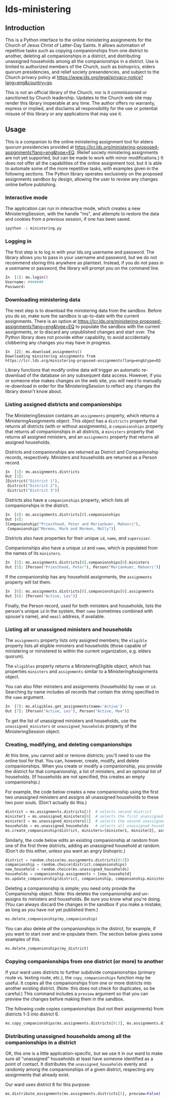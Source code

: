 # lds-ministering
## Introduction
This is a Python interface to the online ministering assignments for the Church of Jesus Christ of Latter-Day Saints.
It allows automation of repetitive tasks such as copying companionships from one district to another, deleting all
companionships in a district, and distributing unassigned households among all the companionships in a district. Use
is limited to authorized members of the Church, such as bishoprics, elders quorum presidencies, and relief society
presendencies, and subject to the Church privacy policy at https://www.lds.org/legal/privacy-notice?lang=eng&country=go.

This is *not* an official library of the Church, nor is it commissioned or sanctioned by Church leadership. Updates
to the Church web site may render this library inoperable at any time. The author offers no warranty, express or implied, 
and disclaims all responsibility for the use or potential misuse of this library or any applications that may use it.

## Usage
This is a companion to the online ministering assignment tool for elders quorum presidencies provided at 
https://lcr.lds.org/ministering-proposed-assignments?lang=eng&type=EQ. (Relief society ministering assignments are not
yet supported, but can be made to work with minor modifications.) It does not offer all the capabilities of the online
assignment tool, but it is able to automate some of the more repetitive tasks, with examples given in the following 
sections. The Python library operates exclusively on the proposed assignments sandbox by design, allowing the user to 
review any changes online before publishing.

### Interactive mode
The application can run in interactive mode, which creates a new MinisteringSession, with the handle "ms", and attempts
to restore the data and cookies from a previous session, if one has been saved.

```sh
ipython -i ministering.py
```

### Logging in
The first step is to log in with your lds.org username and password. The library allows you to pass in your username and
password, but we do not recommend storing this anywhere as plaintext. Instead, if you do not pass in a username or 
password, the library will prompt you on the command line.

```python
In  [1]: ms.login()
Username: #######
Password:
```

### Downloading ministering data
The next step is to download the ministering data from the sandbox. Before you do so, make sure the sandbox is up-to-date
with the current assignments. There is an option at https://lcr.lds.org/ministering-proposed-assignments?lang=eng&type=EQ
to populate the sandbox with the current assignments, or to discard any unpublished changes and start over. The Python
library does not provide either capability, to avoid accidentally clobbering any changes you may have in progress.

```
In  [2]: ms.download_assignments()
Downloading ministering assignments from https://lcr.lds.org/ministering-proposed-assignments?lang=eng&type=EQ
```

Library functions that modify online data will trigger an automatic re-download of the database on any subsequent data
access. However, if you or someone else makes changes on the web site, you will need to manually re-download in order for 
the MinisteringSession to reflect any changes the library doesn't know about.

### Listing assigned districts and companionships
The MinisteringSession contains an `assignments` property, which returns a MinisteringAssignments object. This object
has a `districts` property that returns all districts (with or without assignments), a `companionships` property that
returns all companionships in all districts, a `ministers` property that returns all assigned ministers, and an
`assignments` property that returns all assigned households.

Districts and companionships are returned as District and Companionship records, respectively. Ministers and households
are returned as a Person record.
```python
In  [3]: ms.assignments.districts
Out [3]:
[District("District 1"),
 District("District 2"),
 District("District 3")]
 ```
 
Districts also have a `companionships` property, which lists all companionships in the district.
```python
In  [4]: ms.assignments.districts[0].companionships
Out [4]:
[Companionship("Priesthood, Peter and Moriankumr, Mahonri"),
 Companionship("Mormon, Mark and Mormon, Molly")]
```

Districts also have properties for their unique `id`, `name`, and `supervisor`.

Companionships also have a unique `id` and `name`, which is populated from the names of its `ministers`.
```python
In  [5]: ms.assignments.districts[0].companionships[0].ministers
Out [5]: [Person("Priesthood, Peter"), Person("Moriankumr, Mahonri")]
```

If the companionship has any household assignments, the `assignments` property will list them.
```python
In  [6]: ms.assignments.districts[0].companionships[0].assignments
Out [6]: [Person("Active, Les")]
```

Finally, the Person record, used for both ministers and households, lists the person's unique `id` in the system,
their `name` (sometimes combined with spouse's name), and `email` address, if available.

### Listing all or unassigned ministers and households
The `assignments` property lists only assigned members; the `eligible` property lists all eligible ministers and
households (those capable of ministering or ministered to within the current organization, e.g. elders quorum).

The `eligibles` property returns a MinisteringEligible object, which has properties `ministers` and `assignments`
similar to a MinisteringAssignments object.

You can also filter ministers and assignments (households) by `name` or `id`. Searching by name includes all records 
that contain the string specified in the `name` argument.
```python
In  [7]: ms.eligibles.get_assignments(name='Active')
Out [7]: [Person("Active, Les"), Person("Active, Moe")]
```

To get the list of unassigned ministers and households, use the `unassigned_ministers` or `unassigned_households`
property of the MinisteringSession object.

### Creating, modifying, and deleting companionships
At this time, you cannot add or remove districts; you'll need to use the online tool for that. You can, however,
create, modify, and delete companionships. When you create or modify a companionship, you provide the district
for that companionship, a list of ministers, and an optional list of households. (If households are not specified,
this creates an empty companionship.)

For example, the code below creates a new companionship using the first two unassigned ministers and assigns all 
unassigned households to these two poor souls. (Don't actually do this.)

```python
district = ms.assignments.districts[1]  # selects second district
minister1 = ms.unassigned_ministers[0]  # selects the first unassigned minister
minister2 = ms.unassigned_ministers[1]  # selects the second unassigned minister
households = ms.unassigned_households   # selects all unassigned households
ms.create_companionship(district, ministers=[minister1, minister2], assignments=households)
```

Similarly, the code below edits an existing companionship at random from one of the first three districts, adding
an unassigned household at random. (Don't do this either, unless you want an angry bishopric.)

```python
district = random.choice(ms.assignments.districts[0:3])
companionship = random.choice(district.companionships)
new_household = random.choice(ms.unassigned_households)
households = companionship.assignments + [new_household]
ms.update_companionship(district, companionship, companionship.ministers, households)
```

Deleting a companionship is simple; you need only provide the Companionship object. Note: this deletes the 
companionship and un-assigns its ministers and households. Be sure you know what you're doing. (You can always 
discard the changes in the sandbox if you make a mistake, as long as you have not yet published them.)

```python
ms.delete_companionship(my_companionship)
```

You can also delete *all* the companionships in the district, for example, if you want to start over and re-populate
them. The section below gives some examples of this.

```python
ms.delete_companionships(my_district)
```

### Copying companionships from one district (or more) to another
If your ward uses districts to further subdivide companionships (primary route vs. texting route, etc.), the
`copy_companionships` function may be useful. It copies all the companionships from one or more districts
into another existing district. (Note: this does not check for duplicates, so be careful.) This command
includes a `preview` argument so that you can preview the changes before making them in the sandbox.

The following code copies companionships (but not their assignments) from districts 1-3 into district 6.

```python
ms.copy_companionships(ms.assignments.districts[0:3], ms.assignments.districts[5], preview=False)
```

### Distributing unassigned households among all the companionships in a district
OK, this one is a little application-specific, but we use it in our ward to make sure all "unassigned" households
at least have someone identified as a point of contact. It distributes the `unassigned_households` evenly and
randomly among the companionships of a given district, respecting any assignments that already exist.

Our ward uses district 6 for this purpose:

```python
ms.distribute_assignments(ms.assignments.districts[5], preview=False)
```
